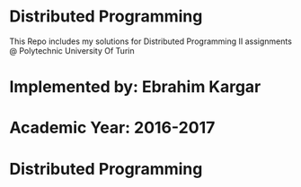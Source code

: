 # Distributed Programming

This Repo includes my solutions for Distributed Programming II assignments @ Polytechnic University Of Turin
# Implemented by: Ebrahim Kargar
# Academic Year: 2016-2017

# Distributed Programming
